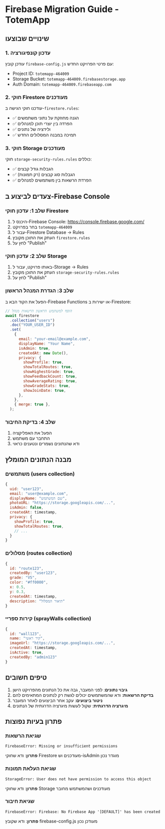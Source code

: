 # Firebase Migration Guide - TotemApp

## שינויים שבוצעו

### 1. עדכון קונפיגורציה

עודכן קובץ `firebase-config.js` עם פרטי הפרויקט החדש:

- Project ID: `totemapp-464009`
- Storage Bucket: `totemapp-464009.firebasestorage.app`
- Auth Domain: `totemapp-464009.firebaseapp.com`

### 2. חוקי Firestore מעודכנים

עודכנו חוקי הגישה ב-`firestore.rules`:

- ✅ הגנה מחוזקת על נתוני משתמשים
- ✅ הפרדה בין יוצרי תוכן למנהלים
- ✅ ולידציה של נתונים
- ✅ תמיכה במבנה המסלולים החדש

### 3. חוקי Storage מעודכנים

חוקי `storage-security-rules.rules` כוללים:

- ✅ הגבלות גודל קבצים
- ✅ הגבלות סוג קבצים (רק תמונות)
- ✅ הפרדת הרשאות בין משתמשים למנהלים

## צעדים לביצוע ב-Firebase Console

### שלב 1: עדכון חוקי Firestore

1. היכנס ל-Firebase Console: https://console.firebase.google.com/
2. בחר בפרויקט `totemapp-464009`
3. עבור ל-Firestore Database → Rules
4. העתק את התוכן מקובץ `firestore.rules`
5. לחץ על "Publish"

### שלב 2: עדכון חוקי Storage

1. באותו פרויקט, עבור ל-Storage → Rules
2. העתק את התוכן מקובץ `storage-security-rules.rules`
3. לחץ על "Publish"

### שלב 3: הגדרת המנהל הראשון

הפעל את הקוד הבא ב-Firebase Functions או ישירות ב-Firestore:

```javascript
// הוסף למשתמש הראשון הרשאות מנהל
await firestore
  .collection("users")
  .doc("YOUR_USER_ID")
  .set(
    {
      email: "your-email@example.com",
      displayName: "Your Name",
      isAdmin: true,
      createdAt: new Date(),
      privacy: {
        showProfile: true,
        showTotalRoutes: true,
        showHighestGrade: true,
        showFeedbackCount: true,
        showAverageRating: true,
        showGradeStats: true,
        showJoinDate: true,
      },
    },
    { merge: true },
  );
```

### שלב 4: בדיקת החיבור

1. הפעל את האפליקציה
2. התחבר עם משתמש
3. ודא שהנתונים נשמרים ונטענים כראוי

## מבנה הנתונים המומלץ

### משתמשים (users collection)

```javascript
{
  uid: "user123",
  email: "user@example.com",
  displayName: "שם המשתמש",
  photoURL: "https://storage.googleapis.com/...",
  isAdmin: false,
  createdAt: timestamp,
  privacy: {
    showProfile: true,
    showTotalRoutes: true,
    // ...
  }
}
```

### מסלולים (routes collection)

```javascript
{
  id: "route123",
  createdBy: "user123",
  grade: "V5",
  color: "#ff0000",
  x: 0.5,
  y: 0.3,
  createdAt: timestamp,
  description: "תיאור המסלול"
}
```

### קירות ספריי (sprayWalls collection)

```javascript
{
  id: "wall123",
  name: "קיר ראשי",
  imageUrl: "https://storage.googleapis.com/...",
  createdAt: timestamp,
  isActive: true,
  createdBy: "admin123"
}
```

## טיפים חשובים

1. **גיבוי נתונים**: לפני המעבר, גבה את כל הנתונים מהפרויקט הישן
2. **בדיקת הרשאות**: ודא שהמשתמשים יכולים לגשת רק לנתונים המתאימים להם
3. **ניטור ביצועים**: עקב אחר הביצועים לאחר המעבר
4. **מיגרציה הדרגתית**: שקול לעשות מיגרציה הדרגתית של הנתונים

## פתרון בעיות נפוצות

### שגיאת הרשאות

```
FirebaseError: Missing or insufficient permissions
```

**פתרון**: ודא שחוקי Firestore מעודכנים וש-isAdmin מוגדר נכון

### שגיאת העלאת תמונות

```
StorageError: User does not have permission to access this object
```

**פתרון**: ודא שחוקי Storage מעודכנים ושהמשתמש מחובר

### שגיאת חיבור

```
FirebaseError: Firebase: No Firebase App '[DEFAULT]' has been created
```

**פתרון**: ודא שקובץ firebase-config.js מעודכן נכון
